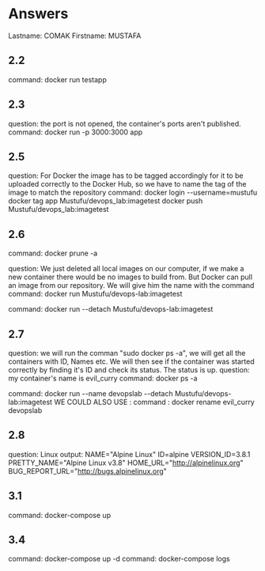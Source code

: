# Answers

Lastname: COMAK	
Firstname: MUSTAFA

## 2.2
command:
docker run testapp

## 2.3
question: the port is not opened, the container's ports aren't published. 
command: docker run -p 3000:3000 app

## 2.5
question: For Docker the image has to be tagged accordingly for it to be uploaded correctly to the Docker Hub, so we have to name the tag of the image to match the repository
command: docker login --username=mustufu
		 docker tag app Mustufu/devops_lab:imagetest
		 docker push Mustufu/devops_lab:imagetest

## 2.6
command: docker prune -a

question: We just deleted all local images on our computer, if we make a new container there would be no images to build from. But Docker can pull an image from our repository. We will give him the name with the command
command: docker run Mustufu/devops-lab:imagetest

command: docker run --detach Mustufu/devops-lab:imagetest

## 2.7
question: we will run the comman "sudo docker ps -a", we will get all the containers with ID, Names etc. We will then see if the container was started correctly by finding it's ID and check its status. The status is up.
question: my container's name is evil_curry
command: docker ps -a

command: docker run --name devopslab --detach Mustufu/devops-lab:imagetest
WE COULD ALSO USE : command : docker rename evil_curry devopslab

## 2.8
question: Linux 
output: NAME="Alpine Linux"
		ID=alpine
		VERSION_ID=3.8.1
		PRETTY_NAME="Alpine Linux v3.8"
		HOME_URL="http://alpinelinux.org"
		BUG_REPORT_URL="http://bugs.alpinelinux.org"

## 3.1
command: docker-compose up

## 3.4
command: docker-compose up -d
command: docker-compose logs 
